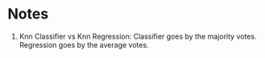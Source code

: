 # Notes

1. Knn Classifier vs Knn Regression:
Classifier goes by the majority votes.
Regression goes by the average votes.
